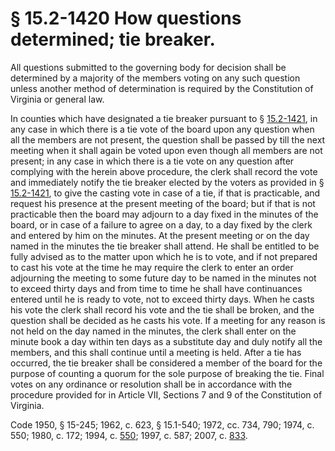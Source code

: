 # § 15.2-1420 How questions determined; tie breaker.

<p>All questions submitted to the governing body for decision shall be determined by a majority of the members voting on any such question unless another method of determination is required by the Constitution of Virginia or general law.</p><p>In counties which have designated a tie breaker pursuant to § <a href='http://law.lis.virginia.gov/vacode/15.2-1421/'>15.2-1421</a>, in any case in which there is a tie vote of the board upon any question when all the members are not present, the question shall be passed by till the next meeting when it shall again be voted upon even though all members are not present; in any case in which there is a tie vote on any question after complying with the herein above procedure, the clerk shall record the vote and immediately notify the tie breaker elected by the voters as provided in § <a href='http://law.lis.virginia.gov/vacode/15.2-1421/'>15.2-1421</a>, to give the casting vote in case of a tie, if that is practicable, and request his presence at the present meeting of the board; but if that is not practicable then the board may adjourn to a day fixed in the minutes of the board, or in case of a failure to agree on a day, to a day fixed by the clerk and entered by him on the minutes. At the present meeting or on the day named in the minutes the tie breaker shall attend. He shall be entitled to be fully advised as to the matter upon which he is to vote, and if not prepared to cast his vote at the time he may require the clerk to enter an order adjourning the meeting to some future day to be named in the minutes not to exceed thirty days and from time to time he shall have continuances entered until he is ready to vote, not to exceed thirty days. When he casts his vote the clerk shall record his vote and the tie shall be broken, and the question shall be decided as he casts his vote. If a meeting for any reason is not held on the day named in the minutes, the clerk shall enter on the minute book a day within ten days as a substitute day and duly notify all the members, and this shall continue until a meeting is held. After a tie has occurred, the tie breaker shall be considered a member of the board for the purpose of counting a quorum for the sole purpose of breaking the tie. Final votes on any ordinance or resolution shall be in accordance with the procedure provided for in Article VII, Sections 7 and 9 of the Constitution of Virginia.</p><p>Code 1950, § 15-245; 1962, c. 623, § 15.1-540; 1972, cc. 734, 790; 1974, c. 550; 1980, c. 172; 1994, c. <a href='http://lis.virginia.gov/cgi-bin/legp604.exe?941+ful+CHAP0550'>550</a>; 1997, c. 587; 2007, c. <a href='http://lis.virginia.gov/cgi-bin/legp604.exe?071+ful+CHAP0833'>833</a>.</p>